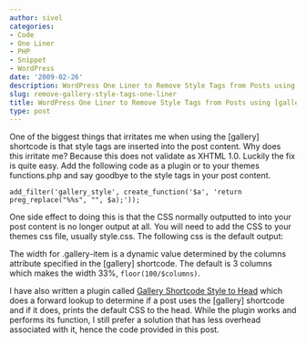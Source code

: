 ```yaml
---
author: sivel
categories:
- Code
- One Liner
- PHP
- Snippet
- WordPress
date: '2009-02-26'
description: WordPress One Liner to Remove Style Tags from Posts using [gallery] Shortcode
slug: remove-gallery-style-tags-one-liner
title: WordPress One Liner to Remove Style Tags from Posts using [gallery] Shortcode
type: post
---
```


One of the biggest things that irritates me when using the [gallery] shortcode is that style tags are inserted into the post content. Why does this irritate me? Because this does not validate as XHTML 1.0. Luckily the fix is quite easy. Add the following code as a plugin or to your themes functions.php and say goodbye to the style tags in your post content.

    add_filter('gallery_style', create_function('$a', 'return preg_replace("%%s", "", $a);'));

One side effect to doing this is that the CSS normally outputted to into your post content is no longer output at all. You will need to add the CSS to your themes css file, usually style.css. The following css is the default output:

    
    
    

The width for .gallery-item is a dynamic value determined by the columns attribute specified in the [gallery] shortcode. The default is 3 columns which makes the width 33%, ` floor(100/$columns) `.

I have also written a plugin called [Gallery Shortcode Style to Head][1] which does a forward lookup to determine if a post uses the [gallery] shortcode and if it does, prints the default CSS to the head. While the plugin works and performs its function, I still prefer a solution that has less overhead associated with it, hence the code provided in this post.

 [1]: http://sivel.net/2008/08/gallery-shortcode-style-to-head/
